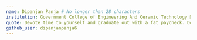 ```yaml
---
name: Dipanjan Panja # No longer than 28 characters
institution: Government College of Engineering And Ceramic Technology 🚩 # no longer than 58 characters
quote: Devote time to yourself and graduate out with a fat paycheck. Dont forget to have fun # no longer than 100 characters, avoid using quotes(") to guarantee the format remains the same.
github_user: dipanjanpanja6
---
```

